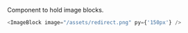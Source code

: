 Component to hold image blocks.

```js
<ImageBlock image="/assets/redirect.png" py={'150px'} />
```

